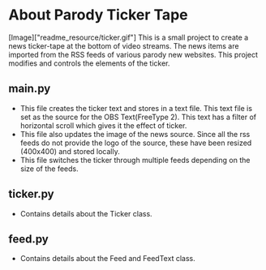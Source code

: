 # About Parody Ticker Tape

[Image]["readme_resource/ticker.gif"]
This is a small project to create a news ticker-tape at the bottom of video streams. The news items are imported from the RSS feeds of various parody new websites. This project modifies and controls the elements of the ticker.

## main.py
+ This file creates the ticker text and stores in a text file. This text file is set as the source for the OBS Text(FreeType 2). This text has a filter of horizontal scroll which gives it the effect of ticker.
+ This file also updates the image of the news source. Since all the rss feeds do not provide the logo of the source, these have been resized (400x400) and stored locally.
+ This file switches the ticker through multiple feeds depending on the size of the feeds.

## ticker.py
+ Contains details about the Ticker class.

## feed.py
+ Contains details about the Feed and FeedText class.